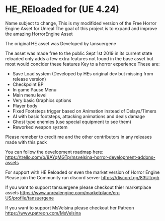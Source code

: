 # HE_REloaded for (UE 4.24)
Name subject to change, 
This is my modifided version of the Free Horror Engine Asset for Unreal
The goal of this project is to expand and improve the amazing HorrorEngine Asset

The original HE asset was Developed by tansuergene


The asset was made free to the public Sept 1st 2019
in its current state reloaded only adds a few extra features not found in the base asset
but most would concider these features Key to a horror experience 
These are: 
- Save Load system (Developed by HEs original dev but missing from release version)
- Checkpoint BP
- In game Pause Menu
- Main menu level
- Very basic Graphics options
- Player body
- Fixed Footsteps trigger based on Animation instead of Delays/Timers
- AI with basic footsteps, attacking animations and deals damage
- Ghost type enemies (use special equipment to see them)
- Reworked weapon system

Please remeber to credit me and the other contributors in any releases made with this pack

You can follow the development roadmap here: 
https://trello.com/b/8AYqMGTp/msvelsina-horror-development-addons-assets

For support with HE Reloaded or even the market version of Horror Engine Please join the Community run discord server
https://discord.gg/83UTpgh

If you want to support tansuergene please checkout thier marketplace assets
https://www.unrealengine.com/marketplace/en-US/profile/tansuergene

If you want to support MsVelsina please checkout her Patreon 
https://www.patreon.com/MsVelsina
